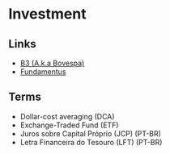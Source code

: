 # Investment

<!--
https://www.capitalresearch.com.br/blog/investimentos/cursos-da-b3/

https://app.pluralsight.com/guides/using-key-confidence-indicators-to-guide-investment-decisions

https://linkedin.com/learning/search?entityType=COURSE&keywords=Investment

https://lp.exame.com/academy/curso-iniciacao-primeiros-passos-para-investir-na-bolsa/?utm_source=ads&utm_medium=googleads-search&utm_campaign=iniciacao-investir-na-bolsa_n/a_conversao-search_predicta&utm_term=_18_personalizado_publicos-academy_mid&utm_content=texto-search_padrao2&gclid=Cj0KCQjwl9GCBhDvARIsAFunhsnShXgBPSzQiXeQigj-FI_IdDFhXul7ftJnE4CMM4fN3DgbDysO6uAaAjXgEALw_wcB

https://edu.b3.com.br/
-->

## Links

- [B3 (A.k.a Bovespa)](http://b3.com.br/)
- [Fundamentus](https://fundamentus.com.br/)

<!--
https://investidor10.com.br/
-->

## Terms

- Dollar-cost averaging (DCA)
- Exchange-Traded Fund (ETF)
- Juros sobre Capital Próprio (JCP) (PT-BR)
- Letra Financeira do Tesouro (LFT) (PT-BR)

<!--
vix stock
-->
